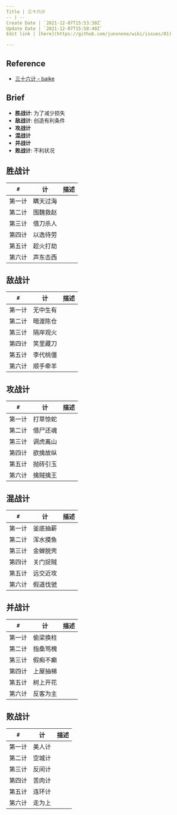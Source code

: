 ```yaml
---
Title | 三十六计
-- | --
Create Date | `2021-12-07T15:53:30Z`
Update Date | `2021-12-07T15:58:40Z`
Edit link | [here](https://github.com/junxnone/wiki/issues/81)

---
```

## Reference
-  [三十六计 - baike](https://baike.baidu.com/item/%E4%B8%89%E5%8D%81%E5%85%AD%E8%AE%A1/25221?fr=aladdin)


## Brief

- **胜战计**: 为了减少损失
- **敌战计**: 创造有利条件
- **攻战计**
- **混战计**
- **并战计**
- **败战计**: 不利状况



## 胜战计
 
`#` | 计 | 描述
-- | -- | --
第一计 | 瞒天过海
第二计 | 围魏救赵
第三计 | 借刀杀人
第四计 | 以逸待劳
第五计 | 趁火打劫
第六计 | 声东击西

## 敌战计

`#` | 计 | 描述
-- | -- | --
第一计 | 无中生有
第二计 | 暗渡陈仓
第三计 | 隔岸观火
第四计 | 笑里藏刀
第五计 | 李代桃僵
第六计 | 顺手牵羊



## 攻战计


`#` | 计 | 描述
-- | -- | --
第一计 | 打草惊蛇
第二计 | 借尸还魂
第三计 | 调虎离山
第四计 | 欲擒故纵
第五计 | 抛砖引玉
第六计 | 擒贼擒王



## 混战计


`#` | 计 | 描述
-- | -- | --
第一计 | 釜底抽薪
第二计 | 浑水摸鱼
第三计 | 金蝉脱壳
第四计 | 关门捉贼
第五计 | 远交近攻
第六计 | 假道伐虢


## 并战计

`#` | 计 | 描述
-- | -- | --
第一计 | 偷梁换柱
第二计 | 指桑骂槐
第三计 | 假痴不癫
第四计 | 上屋抽梯
第五计 | 树上开花
第六计 | 反客为主

## 败战计

`#` | 计 | 描述
-- | -- | --
第一计 | 美人计
第二计 | 空城计
第三计 | 反间计
第四计 | 苦肉计
第五计 | 连环计
第六计 | 走为上



